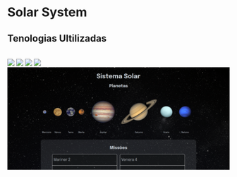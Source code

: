 # Solar System
<h2>Tenologias Ultilizadas</h2>
<br>
 <div >
 <img aling="center" height="32px" src="https://img.shields.io/badge/JavaScript-F7DF1E?style=for-the-badge&logo=javascript&logoColor=black">
 <img aling="center" height="32px" src="https://img.shields.io/badge/HTML5-E34F26?style=for-the-badge&logo=html5&logoColor=white">
 <img aling="center" height="32" src="https://img.shields.io/badge/CSS3-1572B6?style=for-the-badge&logo=css3&logoColor=white">
 <img aling="center" height="32" src="https://img.shields.io/badge/React-20232A?style=for-the-badge&logo=react&logoColor=61DAFB">
<!--  <img src="https://img.shields.io/badge/testing%20library-323330?style=for-the-badge&logo=testing-library&logoColor=red"> -->
 </div>
<img src="/public/Solar-system.png">
